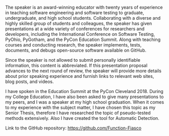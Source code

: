 <!--
Anything else you would like to share with the committee:
Speaker public speaking experience.
Speaker subject matter experience.
Have the speaker(s) given this presentation before elsewhere?
Links to recordings, slides, blog posts, code, or other material.
Specific needs or special requests — accessibility, audio (will you need to play pre-recorded sound?), or restrictions on when your talk can be scheduled.
This field will be visible to reviewers in the second round of proposal review. -->

The speaker is an award-winning educator with twenty years of experience in teaching software engineering and software testing to graduate, undergraduate, and high school students. Collaborating with a diverse and highly skilled group of students and colleagues, the speaker has given presentations at a wide variety of conferences for researchers and developers, including the International Conference on Software Testing, PyOhio, PyGotham, and the PyCon Education Summit. Along with teaching courses and conducting research, the speaker implements, tests, documents, and debugs open-source software available on GitHub.

Since the speaker is not allowed to submit personally identifiable information, this content is abbreviated. If this presentation proposal advances to the next round of review, the speaker will provide more details about prior speaking experience and furnish links to relevant web sites, blog posts, and videos.

<!-- TODO: This will reveal you to be a college student. -->

I have spoken in the Education Summit at the PyCon Cleveland 2018. During my College Education, I have also been asked to give many presentations to my peers, and I was a speaker at my high school graduation. When it comes to my experience with the subject matter, I have chosen this topic as my Senior Thesis, therefore I have researched the topic of pseudo-tested methods extensively. Also I have created the tool for Automatic Detection.

<!-- TODO: Use the correct Markdown syntax for a link. -->

Link to the GitHub repository: https://github.com/Function-Fiasco
